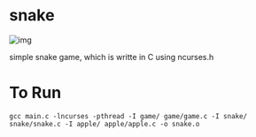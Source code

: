 # snake

![img](https://i.imgur.com/logy3nZ.png)

simple snake game, which is writte in C using ncurses.h

# To Run
```
gcc main.c -lncurses -pthread -I game/ game/game.c -I snake/ snake/snake.c -I apple/ apple/apple.c -o snake.o
```
